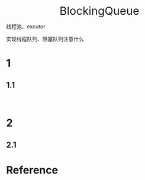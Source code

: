 <p align="center">
   <a style="font-size:30px;"> BlockingQueue </a>

</p>

线程池、excutor

实现线程队列、阻塞队列注意什么

# 1 
## 1.1 

<br>

# 2 
## 2.1 


# Reference